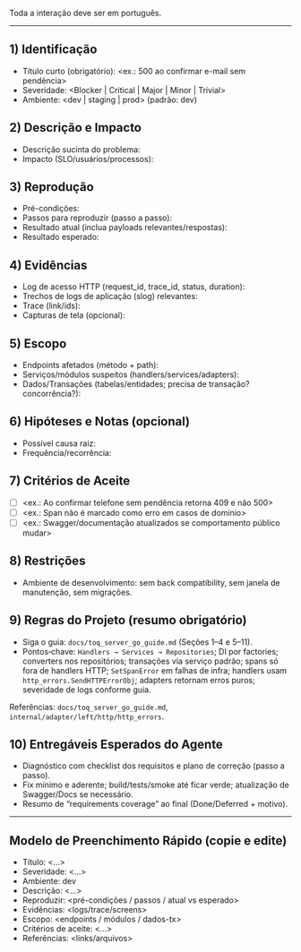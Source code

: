 Toda a interação deve ser em português.

---

## 1) Identificação
- Título curto (obrigatório): <ex.: 500 ao confirmar e-mail sem pendência>
- Severidade: <Blocker | Critical | Major | Minor | Trivial>
- Ambiente: <dev | staging | prod> (padrão: dev)

## 2) Descrição e Impacto
- Descrição sucinta do problema:
- Impacto (SLO/usuários/processos):

## 3) Reprodução
- Pré-condições:
- Passos para reproduzir (passo a passo):
- Resultado atual (inclua payloads relevantes/respostas):
- Resultado esperado:

## 4) Evidências
- Log de acesso HTTP (request_id, trace_id, status, duration):
- Trechos de logs de aplicação (slog) relevantes:
- Trace (link/ids):
- Capturas de tela (opcional):

## 5) Escopo
- Endpoints afetados (método + path):
- Serviços/módulos suspeitos (handlers/services/adapters):
- Dados/Transações (tabelas/entidades; precisa de transação? concorrência?):

## 6) Hipóteses e Notas (opcional)
- Possível causa raiz:
- Frequência/recorrência:

## 7) Critérios de Aceite
- [ ] <ex.: Ao confirmar telefone sem pendência retorna 409 e não 500>
- [ ] <ex.: Span não é marcado como erro em casos de domínio>
- [ ] <ex.: Swagger/documentação atualizados se comportamento público mudar>

## 8) Restrições
- Ambiente de desenvolvimento: sem back compatibility, sem janela de manutenção, sem migrações.

## 9) Regras do Projeto (resumo obrigatório)
 - Siga o guia: `docs/toq_server_go_guide.md` (Seções 1–4 e 5–11).
 - Pontos‑chave: `Handlers → Services → Repositories`; DI por factories; converters nos repositórios; transações via serviço padrão; spans só fora de handlers HTTP; `SetSpanError` em falhas de infra; handlers usam `http_errors.SendHTTPErrorObj`; adapters retornam erros puros; severidade de logs conforme guia.

Referências: `docs/toq_server_go_guide.md`, `internal/adapter/left/http/http_errors`.

## 10) Entregáveis Esperados do Agente
- Diagnóstico com checklist dos requisitos e plano de correção (passo a passo).
- Fix mínimo e aderente; build/tests/smoke até ficar verde; atualização de Swagger/Docs se necessário.
- Resumo de “requirements coverage” ao final (Done/Deferred + motivo).

---

## Modelo de Preenchimento Rápido (copie e edite)

- Título: <...>
- Severidade: <...>
- Ambiente: dev
- Descrição: <...>
- Reproduzir: <pré-condições / passos / atual vs esperado>
- Evidências: <logs/trace/screens>
- Escopo: <endpoints / módulos / dados-tx>
- Critérios de aceite: <...>
- Referências: <links/arquivos>
